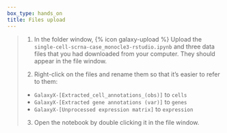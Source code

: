 ```yaml
---
box_type: hands_on
title: Files upload
---
```

>
> 1. In the folder window, {% icon galaxy-upload %} Upload the `single-cell-scrna-case_monocle3-rstudio.ipynb` and three data files that you had downloaded from your computer. They should appear in the file window.
>
> 2. Right-click on the files and rename them so that it’s easier to refer to them:
> - `GalaxyX-[Extracted_cell_annotations_(obs)]` to `cells`
> - `GalaxyX-[Extracted gene annotations (var)]` to `genes`
> - `GalaxyX-[Unprocessed expression matrix]` to `expression`
>
> 3. Open the notebook by double clicking it in the file window.
>
